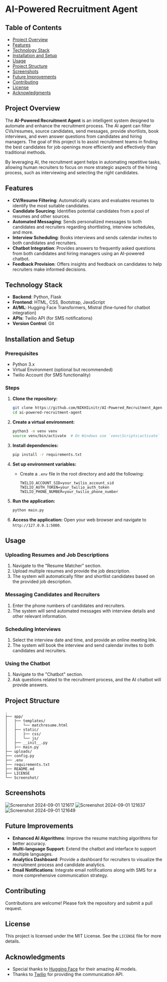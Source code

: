 
# AI-Powered Recruitment Agent

## Table of Contents
- [Project Overview](#project-overview)
- [Features](#features)
- [Technology Stack](#technology-stack)
- [Installation and Setup](#installation-and-setup)
- [Usage](#usage)
- [Project Structure](#project-structure)
- [Screenshots](#screenshots)
- [Future Improvements](#future-improvements)
- [Contributing](#contributing)
- [License](#license)
- [Acknowledgments](#acknowledgments)

## Project Overview

The **AI-Powered Recruitment Agent** is an intelligent system designed to automate and enhance the recruitment process. The AI agent can filter CVs/resumes, source candidates, send messages, provide shortlists, book interviews, and even answer questions from candidates and hiring managers. The goal of this project is to assist recruitment teams in finding the best candidates for job openings more efficiently and effectively than traditional methods.

By leveraging AI, the recruitment agent helps in automating repetitive tasks, allowing human recruiters to focus on more strategic aspects of the hiring process, such as interviewing and selecting the right candidates.

## Features

- **CV/Resume Filtering**: Automatically scans and evaluates resumes to identify the most suitable candidates.
- **Candidate Sourcing**: Identifies potential candidates from a pool of resumes and other sources.
- **Automated Messaging**: Sends personalized messages to both candidates and recruiters regarding shortlisting, interview schedules, and more.
- **Interview Scheduling**: Books interviews and sends calendar invites to both candidates and recruiters.
- **Chatbot Integration**: Provides answers to frequently asked questions from both candidates and hiring managers using an AI-powered chatbot.
- **Feedback Provision**: Offers insights and feedback on candidates to help recruiters make informed decisions.

## Technology Stack

- **Backend**: Python, Flask
- **Frontend**: HTML, CSS, Bootstrap, JavaScript
- **AI/ML**: Hugging Face Transformers, Mistral (fine-tuned for chatbot integration)
- **APIs**: Twilio API (for SMS notifications)
- **Version Control**: Git

## Installation and Setup

### Prerequisites

- Python 3.x
- Virtual Environment (optional but recommended)
- Twilio Account (for SMS functionality)

### Steps

1. **Clone the repository:**
   ```bash
   git clone https://github.com/NIKHILnitr/AI-Powered_Recruitment_Agent.git
   cd ai-powered-recruitment-agent
   ```

2. **Create a virtual environment:**
   ```bash
   python3 -m venv venv
   source venv/bin/activate  # On Windows use `venv\Scripts\activate`
   ```

3. **Install dependencies:**
   ```bash
   pip install -r requirements.txt
   ```

4. **Set up environment variables:**
   - Create a `.env` file in the root directory and add the following:
     ```
     TWILIO_ACCOUNT_SID=your_twilio_account_sid
     TWILIO_AUTH_TOKEN=your_twilio_auth_token
     TWILIO_PHONE_NUMBER=your_twilio_phone_number
     ```

5. **Run the application:**
   ```bash
   python main.py
   ```

6. **Access the application:**
   Open your web browser and navigate to `http://127.0.0.1:5000`.

## Usage

### Uploading Resumes and Job Descriptions
1. Navigate to the "Resume Matcher" section.
2. Upload multiple resumes and provide the job description.
3. The system will automatically filter and shortlist candidates based on the provided job description.

### Messaging Candidates and Recruiters
1. Enter the phone numbers of candidates and recruiters.
2. The system will send automated messages with interview details and other relevant information.

### Scheduling Interviews
1. Select the interview date and time, and provide an online meeting link.
2. The system will book the interview and send calendar invites to both candidates and recruiters.

### Using the Chatbot
1. Navigate to the "Chatbot" section.
2. Ask questions related to the recruitment process, and the AI chatbot will provide answers.

## Project Structure

```
.
├── app/
│   ├── templates/
│   │   └── matchresume.html
│   ├── static/
│   │   ├── css/
│   │   └── js/
│   ├── __init__.py
│   ├── main.py
├── uploads/
├── config.py
├── .env
├── requirements.txt
├── README.md
├── LICENSE
└── Screenshot/

```

## Screenshots

![Screenshot 2024-09-01 121617](https://github.com/user-attachments/assets/ed723246-b494-487f-afa2-bae513ece68c)
![Screenshot 2024-09-01 121637](https://github.com/user-attachments/assets/2d7b393b-6ce2-4547-91c0-0471d6bd8ce4)
![Screenshot 2024-09-01 121649](https://github.com/user-attachments/assets/3a7bbe23-8f8b-4f43-a06d-76c22b1f9cfe)



## Future Improvements

- **Enhanced AI Algorithms**: Improve the resume matching algorithms for better accuracy.
- **Multi-language Support**: Extend the chatbot and interface to support multiple languages.
- **Analytics Dashboard**: Provide a dashboard for recruiters to visualize the recruitment process and candidate analytics.
- **Email Notifications**: Integrate email notifications along with SMS for a more comprehensive communication strategy.

## Contributing

Contributions are welcome! Please fork the repository and submit a pull request.

## License

This project is licensed under the MIT License. See the `LICENSE` file for more details.

## Acknowledgments

- Special thanks to [Hugging Face](https://huggingface.co/) for their amazing AI models.
- Thanks to [Twilio](https://www.twilio.com/) for providing the communication API.
```


